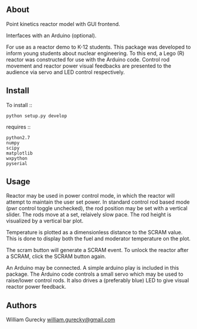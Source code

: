 About
-----
Point kinetics reactor model with GUI frontend.

Interfaces with an Arduino (optional).

For use as a reactor demo to K-12 students.  This package was developed to inform young students about nuclear engineering.
To this end, a Lego (R) reactor was constructed for use with the Arduino code.  Control rod movement and reactor power visual
feedbacks are presented to the audience via servo and LED control respectively.

Install
-------

To install ::

    python setup.py develop


requires ::
   
    python2.7
    numpy
    scipy
    matplotlib
    wxpython
    pyserial


Usage
-----

Reactor may be used in power control mode, in which the reactor will attempt to maintain the user set power.
In standard control rod based mode (pwr control toggle unchecked), the rod position may be set with a vertical slider.
The rods move at a set, relaively slow pace.  The rod height is visualized by a vertical bar plot.

Temperature is plotted as a dimensionless distance to the SCRAM value.  This is done to display both the fuel and moderator
temperature on the plot.

The scram button will generate a SCRAM event.  To unlock the reactor after a SCRAM, click the SCRAM button again.

An Arduino may be connected.  A simple arduino play is included in this package. The Arduino code controls a small servo
which may be used to raise/lower control rods.  It also drives a (preferably blue) LED to give visual reactor power feedback.


Authors
-------

William Gurecky
william.gurecky@gmail.com

